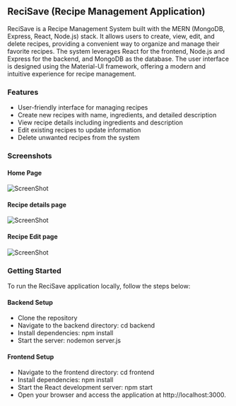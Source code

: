 ## ReciSave (Recipe Management Application)
ReciSave is a Recipe Management System built with the MERN (MongoDB, Express, React, Node.js) stack. It allows users to create, view, edit, and delete recipes, providing a convenient way to organize and manage their favorite recipes. The system leverages React for the frontend, Node.js and Express for the backend, and MongoDB as the database. The user interface is designed using the Material-UI framework, offering a modern and intuitive experience for recipe management.

### Features
- User-friendly interface for managing recipes
- Create new recipes with name, ingredients, and detailed description
- View recipe details including ingredients and description
- Edit existing recipes to update information
- Delete unwanted recipes from the system

### Screenshots

#### Home Page
![ScreenShot](/frontend/screenshots/screenshot1.png)

#### Recipe details page
![ScreenShot](/frontend/screenshots/screenshot2.png)

#### Recipe Edit page
![ScreenShot](/frontend/screenshots/screenshot3.png)

### Getting Started
To run the ReciSave application locally, follow the steps below:

#### Backend Setup
- Clone the repository
- Navigate to the backend directory: cd backend
- Install dependencies: npm install
- Start the server: nodemon server.js

#### Frontend Setup
- Navigate to the frontend directory: cd frontend
- Install dependencies: npm install
- Start the React development server: npm start
- Open your browser and access the application at http://localhost:3000.

